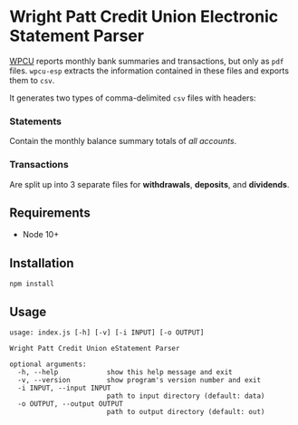 Wright Patt Credit Union Electronic Statement Parser
====================================================
[WPCU](https://www.wpcu.coop/en-us) reports monthly bank summaries and transactions, but only as `pdf` files.
`wpcu-esp` extracts the information contained in these files and exports them to `csv`.

It generates two types of comma-delimited `csv` files with headers:

### Statements
Contain the monthly balance summary totals of *all accounts*.

### Transactions
Are split up into 3 separate files for **withdrawals**, **deposits**, and **dividends**.

Requirements
------------
 * Node 10+

Installation
------------
`npm install`

Usage
----
```
usage: index.js [-h] [-v] [-i INPUT] [-o OUTPUT]

Wright Patt Credit Union eStatement Parser

optional arguments:
  -h, --help            show this help message and exit
  -v, --version         show program's version number and exit
  -i INPUT, --input INPUT
                        path to input directory (default: data)
  -o OUTPUT, --output OUTPUT
                        path to output directory (default: out)
```
